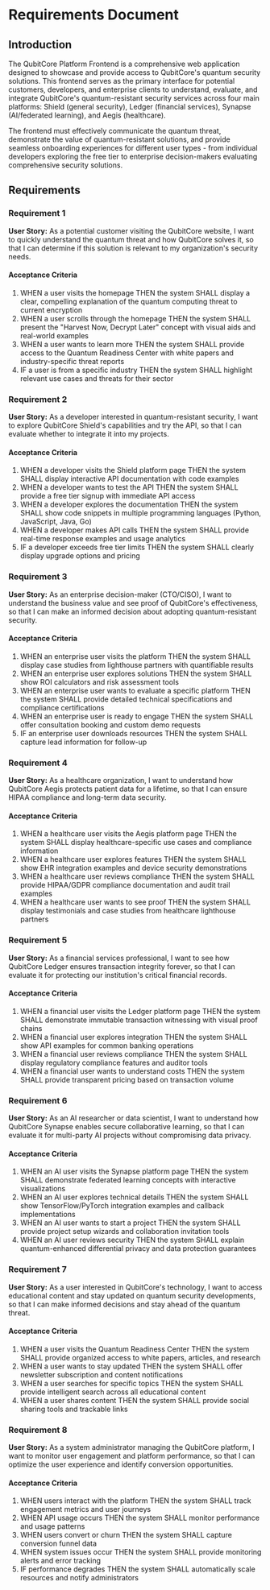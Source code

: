 # Requirements Document

## Introduction

The QubitCore Platform Frontend is a comprehensive web application designed to showcase and provide access to QubitCore's quantum security solutions. This frontend serves as the primary interface for potential customers, developers, and enterprise clients to understand, evaluate, and integrate QubitCore's quantum-resistant security services across four main platforms: Shield (general security), Ledger (financial services), Synapse (AI/federated learning), and Aegis (healthcare).

The frontend must effectively communicate the quantum threat, demonstrate the value of quantum-resistant solutions, and provide seamless onboarding experiences for different user types - from individual developers exploring the free tier to enterprise decision-makers evaluating comprehensive security solutions.

## Requirements

### Requirement 1

**User Story:** As a potential customer visiting the QubitCore website, I want to quickly understand the quantum threat and how QubitCore solves it, so that I can determine if this solution is relevant to my organization's security needs.

#### Acceptance Criteria

1. WHEN a user visits the homepage THEN the system SHALL display a clear, compelling explanation of the quantum computing threat to current encryption
2. WHEN a user scrolls through the homepage THEN the system SHALL present the "Harvest Now, Decrypt Later" concept with visual aids and real-world examples
3. WHEN a user wants to learn more THEN the system SHALL provide access to the Quantum Readiness Center with white papers and industry-specific threat reports
4. IF a user is from a specific industry THEN the system SHALL highlight relevant use cases and threats for their sector

### Requirement 2

**User Story:** As a developer interested in quantum-resistant security, I want to explore QubitCore Shield's capabilities and try the API, so that I can evaluate whether to integrate it into my projects.

#### Acceptance Criteria

1. WHEN a developer visits the Shield platform page THEN the system SHALL display interactive API documentation with code examples
2. WHEN a developer wants to test the API THEN the system SHALL provide a free tier signup with immediate API access
3. WHEN a developer explores the documentation THEN the system SHALL show code snippets in multiple programming languages (Python, JavaScript, Java, Go)
4. WHEN a developer makes API calls THEN the system SHALL provide real-time response examples and usage analytics
5. IF a developer exceeds free tier limits THEN the system SHALL clearly display upgrade options and pricing

### Requirement 3

**User Story:** As an enterprise decision-maker (CTO/CISO), I want to understand the business value and see proof of QubitCore's effectiveness, so that I can make an informed decision about adopting quantum-resistant security.

#### Acceptance Criteria

1. WHEN an enterprise user visits the platform THEN the system SHALL display case studies from lighthouse partners with quantifiable results
2. WHEN an enterprise user explores solutions THEN the system SHALL show ROI calculators and risk assessment tools
3. WHEN an enterprise user wants to evaluate a specific platform THEN the system SHALL provide detailed technical specifications and compliance certifications
4. WHEN an enterprise user is ready to engage THEN the system SHALL offer consultation booking and custom demo requests
5. IF an enterprise user downloads resources THEN the system SHALL capture lead information for follow-up

### Requirement 4

**User Story:** As a healthcare organization, I want to understand how QubitCore Aegis protects patient data for a lifetime, so that I can ensure HIPAA compliance and long-term data security.

#### Acceptance Criteria

1. WHEN a healthcare user visits the Aegis platform page THEN the system SHALL display healthcare-specific use cases and compliance information
2. WHEN a healthcare user explores features THEN the system SHALL show EHR integration examples and device security demonstrations
3. WHEN a healthcare user reviews compliance THEN the system SHALL provide HIPAA/GDPR compliance documentation and audit trail examples
4. WHEN a healthcare user wants to see proof THEN the system SHALL display testimonials and case studies from healthcare lighthouse partners

### Requirement 5

**User Story:** As a financial services professional, I want to see how QubitCore Ledger ensures transaction integrity forever, so that I can evaluate it for protecting our institution's critical financial records.

#### Acceptance Criteria

1. WHEN a financial user visits the Ledger platform page THEN the system SHALL demonstrate immutable transaction witnessing with visual proof chains
2. WHEN a financial user explores integration THEN the system SHALL show API examples for common banking operations
3. WHEN a financial user reviews compliance THEN the system SHALL display regulatory compliance features and auditor tools
4. WHEN a financial user wants to understand costs THEN the system SHALL provide transparent pricing based on transaction volume

### Requirement 6

**User Story:** As an AI researcher or data scientist, I want to understand how QubitCore Synapse enables secure collaborative learning, so that I can evaluate it for multi-party AI projects without compromising data privacy.

#### Acceptance Criteria

1. WHEN an AI user visits the Synapse platform page THEN the system SHALL demonstrate federated learning concepts with interactive visualizations
2. WHEN an AI user explores technical details THEN the system SHALL show TensorFlow/PyTorch integration examples and callback implementations
3. WHEN an AI user wants to start a project THEN the system SHALL provide project setup wizards and collaboration invitation tools
4. WHEN an AI user reviews security THEN the system SHALL explain quantum-enhanced differential privacy and data protection guarantees

### Requirement 7

**User Story:** As a user interested in QubitCore's technology, I want to access educational content and stay updated on quantum security developments, so that I can make informed decisions and stay ahead of the quantum threat.

#### Acceptance Criteria

1. WHEN a user visits the Quantum Readiness Center THEN the system SHALL provide organized access to white papers, articles, and research
2. WHEN a user wants to stay updated THEN the system SHALL offer newsletter subscription and content notifications
3. WHEN a user searches for specific topics THEN the system SHALL provide intelligent search across all educational content
4. WHEN a user shares content THEN the system SHALL provide social sharing tools and trackable links

### Requirement 8

**User Story:** As a system administrator managing the QubitCore platform, I want to monitor user engagement and platform performance, so that I can optimize the user experience and identify conversion opportunities.

#### Acceptance Criteria

1. WHEN users interact with the platform THEN the system SHALL track engagement metrics and user journeys
2. WHEN API usage occurs THEN the system SHALL monitor performance and usage patterns
3. WHEN users convert or churn THEN the system SHALL capture conversion funnel data
4. WHEN system issues occur THEN the system SHALL provide monitoring alerts and error tracking
5. IF performance degrades THEN the system SHALL automatically scale resources and notify administrators